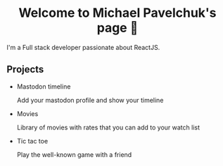 <h1 align="center"> Welcome to Michael Pavelchuk's page 👋</h1>

I'm a Full stack developer passionate about ReactJS. 

## Projects

- Mastodon timeline

  Add your mastodon profile and show your timeline
  
- Movies
  
  Library of movies with rates that you can add to your watch list
  
- Tic tac toe
  
  Play the well-known game with a friend
  
<!--
**Baller-Michael/Baller-Michael** is a ✨ _special_ ✨ repository because its `README.md` (this file) appears on your GitHub profile.

Here are some ideas to get you started:

- 🔭 I’m currently working on ...
- 🌱 I’m currently learning ...
- 👯 I’m looking to collaborate on ...
- 🤔 I’m looking for help with ...
- 💬 Ask me about ...
- 📫 How to reach me: ...
- 😄 Pronouns: ...
- ⚡ Fun fact: ...
-->
